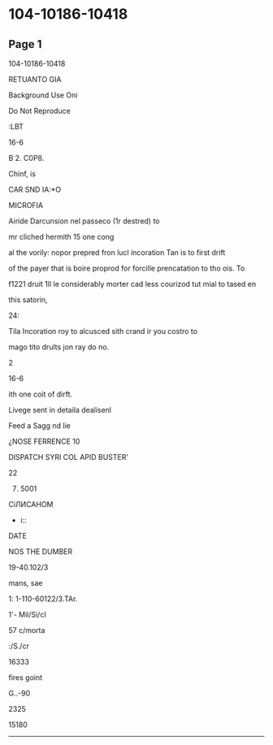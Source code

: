 # 104-10186-10418

## Page 1

104-10186-10418

RETUANTO GIA

Background Use Oni

Do Not Reproduce

:LBT

16-6

B 2. C0P8.

Chinf, is

CAR SND IA:*О

MICROFIA

Airide Darcunsion nel passeco (1r destred) to

mr cliched hermith 15 one cong

al the vorily: nopor prepred fron lucl incoration Tan is to first drift

of the payer that is boire proprod for forcille prencatation to tho ois. To

f1221 druit 1ll le considerably morter cad less courizod tut mial to tased en

this satorin,

24:

Tila Incoration roy to alcusced sith crand ir you costro to

mago tito drults jon ray do no.

2

16-6

ith one coit of dirft.

Livege sent in detaila dealisenl

Feed a Sagg nd lie

¿NOSE FERRENCE 10

DISPATCH SYRI COL APID BUSTER'

22

7. 5001

СіЛИСАНОМ

- і::

DATE

NOS THE DUMBER

19-40.102/3

mans, sae

1: 1-110-60122/3.TAr.

1'- Mil/Si/cI

57 c/morta

:/S./cr

16333

fires goint

G..-90

2325

15180

---

